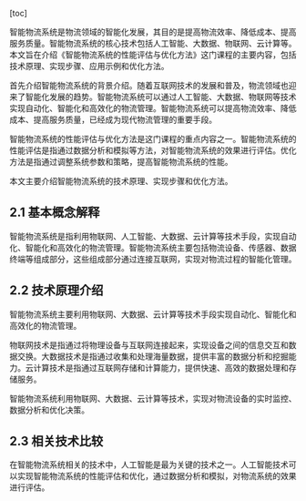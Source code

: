 
[toc]                    
                
                
智能物流系统是物流领域的智能化发展，其目的是提高物流效率、降低成本、提高服务质量。智能物流系统的核心技术包括人工智能、大数据、物联网、云计算等。本文旨在介绍《智能物流系统的性能评估与优化方法》这门课程的主要内容，包括技术原理、实现步骤、应用示例和优化方法。

首先介绍智能物流系统的背景介绍。随着互联网技术的发展和普及，物流领域也迎来了智能化发展的趋势。智能物流系统可以通过人工智能、大数据、物联网等技术实现自动化、智能化和高效化的物流管理。智能物流系统可以提高物流效率、降低成本、提高服务质量，已经成为现代物流管理的重要手段。

智能物流系统的性能评估与优化方法是这门课程的重点内容之一。智能物流系统的性能评估是指通过数据分析和模拟等方法，对智能物流系统的效果进行评估。优化方法是指通过调整系统参数和策略，提高智能物流系统的性能。

本文主要介绍智能物流系统的技术原理、实现步骤和优化方法。

## 2.1 基本概念解释

智能物流系统是指利用物联网、人工智能、大数据、云计算等技术手段，实现自动化、智能化和高效化的物流管理。智能物流系统主要包括物流设备、传感器、数据终端等组成部分，这些组成部分通过连接互联网，实现对物流过程的智能化管理。

## 2.2 技术原理介绍

智能物流系统主要利用物联网、大数据、云计算等技术手段实现自动化、智能化和高效化的物流管理。

物联网技术是指通过将物理设备与互联网连接起来，实现设备之间的信息交互和数据交换。大数据技术是指通过收集和处理海量数据，提供丰富的数据分析和挖掘能力。云计算技术是指通过互联网存储和计算能力，提供快速、高效的数据处理和存储服务。

智能物流系统利用物联网、大数据、云计算等技术，实现对物流设备的实时监控、数据分析和优化决策。

## 2.3 相关技术比较

在智能物流系统相关的技术中，人工智能是最为关键的技术之一。人工智能技术可以实现智能物流系统的性能评估和优化，通过数据分析和模拟，对物流系统的效果进行评估。

